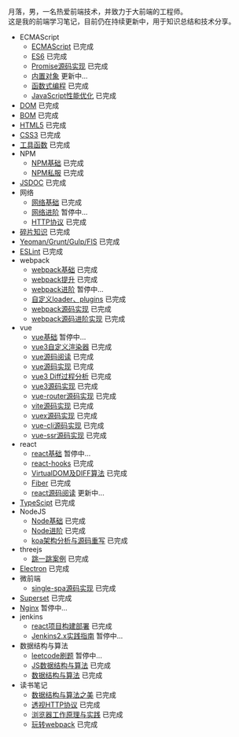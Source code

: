 月落，男，一名热爱前端技术，并致力于大前端的工程师。 <br />
这是我的前端学习笔记，目前仍在持续更新中，用于知识总结和技术分享。

* ECMAScript
  + [ECMAScript](https://git.yueluo.club/heora/notes/src/master/ecmascript/base) 已完成
  + [ES6](https://git.yueluo.club/heora/notes/src/master/ecmascript/es6) 已完成
  + [Promise源码实现](https://git.yueluo.club/heora/notes/src/master/ecmascript/promise) 已完成
  + [内置对象](https://git.yueluo.club/heora/notes/src/master/ecmascript/Built_in_objects) 更新中...
  + [函数式编程](https://git.yueluo.club/heora/notes/src/master/ecmascript/functional) 已完成
  + [JavaScript性能优化](https://git.yueluo.club/heora/notes/src/master/ecmascript/optimize) 已完成
* [DOM](https://git.yueluo.club/heora/notes/src/master/dom) 已完成
* [BOM](https://git.yueluo.club/heora/notes/src/master/bom) 已完成
* [HTML5](https://git.yueluo.club/heora/notes/src/master/html5/base) 已完成
* [CSS3](https://git.yueluo.club/heora/notes/src/master/css3) 已完成
* [工具函数](https://git.yueluo.club/heora/notes/src/master/utils) 已完成
* NPM
  + [NPM基础](https://git.yueluo.club/heora/notes/src/master/npm/base) 已完成
  + [NPM私服](https://git.yueluo.club/heora/notes/src/master/npm/repos) 已完成
* [JSDOC](https://git.yueluo.club/heora/notes/src/master/doc) 已完成
* 网络
  + [网络基础](https://git.yueluo.club/heora/notes/src/master/network/base) 已完成
  + [网络进阶](https://git.yueluo.club/heora/notes/src/master/network/plus) 暂停中...
  + [HTTP协议](https://www.yuque.com/yyne87/mw1l9v) 已完成
* [碎片知识](https://git.yueluo.club/heora/notes/src/master/fragment) 已完成
* [Yeoman/Grunt/Gulp/FIS](https://git.yueluo.club/heora/notes/src/master/engineering) 已完成
* [ESLint](https://git.yueluo.club/heora/notes/src/master/eslint) 已完成
* webpack
  * [webpack基础](https://git.yueluo.club/heora/notes/src/master/webpack/webpack) 已完成
  * [webpack提升](https://git.yueluo.club/heora/notes/src/master/webpack/webpack_tencent) 已完成
  * [webpack进阶](https://git.yueluo.club/heora/notes/src/master/webpack/webpack_plus) 暂停中...
  * [自定义loader、plugins](https://git.yueluo.club/heora/notes/src/master/webpack/webpack_write) 已完成
  * [webpack源码实现](https://git.yueluo.club/heora/notes/src/master/webpack/webpack_write) 已完成
  * [webpack源码进阶实现](https://git.yueluo.club/heora/notes/src/master/webpack/webpack_write_plus) 已完成
* vue
  + [vue基础](https://git.yueluo.club/heora/notes/src/master/vue/vue_base) 暂停中...
  + [vue3自定义渲染器](https://git.yueluo.club/heora/notes/src/master/vue/vue3_renderer) 已完成
  + [vue源码阅读](https://git.yueluo.club/heora/notes/src/master/vue/vue_source) 已完成
  + [vue源码实现](https://git.yueluo.club/heora/notes/src/master/vue/vue_source_design) 已完成
  + [vue3 Diff过程分析](https://git.yueluo.club/heora/notes/src/master/vue/vue3_diff) 已完成
  + [vue3源码实现](https://git.yueluo.club/heora/notes/src/master/vue/vue3_source) 已完成
  + [vue-router源码实现](https://git.yueluo.club/heora/notes/src/master/vue/vue_router) 已完成
  + [vite源码实现](https://git.yueluo.club/heora/notes/src/master/vue/vue_vite) 已完成
  + [vuex源码实现](https://git.yueluo.club/heora/notes/src/master/vue/vuex) 已完成
  + [vue-cli源码实现](https://git.yueluo.club/heora/notes/src/master/vue/vue_cli) 已完成
  + [vue-ssr源码实现](https://git.yueluo.club/heora/notes/src/master/vue/vue_ssr) 已完成
* react
  + [react基础](https://git.yueluo.club/heora/notes/src/master/react/react_base) 暂停中...
  + [react-hooks](https://git.yueluo.club/heora/notes/src/master/react/react_hooks) 已完成
  + [VirtualDOM及DIFF算法](https://git.yueluo.club/heora/notes/src/master/react/virtual_dom) 已完成
  + [Fiber](https://git.yueluo.club/heora/notes/src/master/react/Fiber) 已完成
  + [react源码阅读](https://git.yueluo.club/heora/notes/src/master/react/react_source) 更新中...
* [TypeScipt](https://git.yueluo.club/heora/notes/src/master/typescript) 已完成
* NodeJS
  + [Node基础](https://git.yueluo.club/heora/notes/src/master/node/base) 已完成
  + [Node进阶](https://git.yueluo.club/heora/notes/src/master/node/plus) 已完成
  + [koa架构分析与源码重写](https://git.yueluo.club/heora/notes/src/master/node/koa) 已完成
* threejs
  + [跳一跳案例](https://git.yueluo.club/heora/notes/src/master/three.js/jump) 已完成
* [Electron](https://git.yueluo.club/heora/notes/src/master/electron) 已完成
* 微前端
  + [single-spa源码实现](https://git.yueluo.club/heora/notes/src/master/micro_frontends) 已完成
* [Superset](https://git.yueluo.club/heora/notes/src/master/superset) 已完成
* [Nginx](https://git.yueluo.club/heora/notes/src/master/nginx) 暂停中...
* jenkins
  + [react项目构建部署](https://git.yueluo.club/heora/notes/src/master/jenkins/practice) 已完成
  + [Jenkins2.x实践指南](https://git.yueluo.club/heora/notes/src/master/jenkins/jenkins2.x) 暂停中...
* 数据结构与算法
  + [leetcode刷题](https://git.yueluo.club/heora/notes/src/master/leetcode) 暂停中...
  + [JS数据结构与算法](https://git.yueluo.club/heora/notes/src/master/algorithm) 已完成
  + [数据结构与算法](https://git.yueluo.club/heora/notes/src/master/algorithm_google) 已完成
* 读书笔记
  + [数据结构与算法之美](https://www.yuque.com/yyne87/lcqfte) 已完成
  + [透视HTTP协议](https://www.yuque.com/yyne87/mw1l9v) 已完成
  + [浏览器工作原理与实践](https://www.yuque.com/yyne87/wwaov6) 已完成
  + [玩转webpack](https://www.yuque.com/yyne87/bx73hd) 已完成